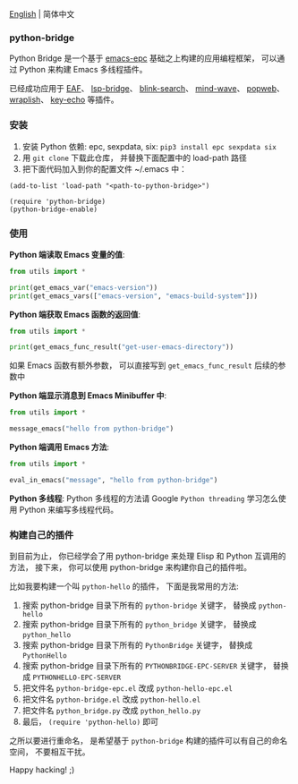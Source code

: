 [English](./README.md) | 简体中文

### python-bridge
Python Bridge 是一个基于 [emacs-epc](https://github.com/kiwanami/emacs-epc) 基础之上构建的应用编程框架， 可以通过 Python 来构建 Emacs 多线程插件。

已经成功应用于 [EAF](https://github.com/emacs-eaf/emacs-application-framework)、 [lsp-bridge](https://github.com/manateelazycat/lsp-bridge)、 [blink-search](https://github.com/manateelazycat/blink-search/)、 [mind-wave](https://github.com/manateelazycat/mind-wave/)、 [popweb](https://github.com/manateelazycat/popweb)、 [wraplish](https://github.com/manateelazycat/wraplish)、 [key-echo](https://github.com/manateelazycat/key-echo) 等插件。

### 安装
1. 安装 Python 依赖: epc, sexpdata, six: `pip3 install epc sexpdata six`
2. 用 `git clone` 下载此仓库， 并替换下面配置中的 load-path 路径
3. 把下面代码加入到你的配置文件 ~/.emacs 中：

```elisp
(add-to-list 'load-path "<path-to-python-bridge>")

(require 'python-bridge)
(python-bridge-enable)
```

### 使用
**Python 端读取 Emacs 变量的值**:

```python
from utils import *

print(get_emacs_var("emacs-version"))
print(get_emacs_vars(["emacs-version", "emacs-build-system"]))
```

**Python 端获取 Emacs 函数的返回值**:
```python
from utils import *

print(get_emacs_func_result("get-user-emacs-directory"))
```
如果 Emacs 函数有额外参数， 可以直接写到 `get_emacs_func_result` 后续的参数中

**Python 端显示消息到 Emacs Minibuffer 中**:
```python
from utils import *

message_emacs("hello from python-bridge")
```

**Python 端调用 Emacs 方法**:
```python
from utils import *

eval_in_emacs("message", "hello from python-bridge")
```

**Python 多线程**:
Python 多线程的方法请 Google `Python threading` 学习怎么使用 Python 来编写多线程代码。

### 构建自己的插件
到目前为止， 你已经学会了用 python-bridge 来处理 Elisp 和 Python 互调用的方法， 接下来， 你可以使用 python-bridge 来构建你自己的插件啦。

比如我要构建一个叫 `python-hello` 的插件， 下面是我常用的方法:
1. 搜索 python-bridge 目录下所有的 `python-bridge` 关键字， 替换成 `python-hello`
2. 搜索 python-bridge 目录下所有的 `python_bridge` 关键字， 替换成 `python_hello`
3. 搜索 python-bridge 目录下所有的 `PythonBridge` 关键字， 替换成 `PythonHello`
4. 搜索 python-bridge 目录下所有的 `PYTHONBRIDGE-EPC-SERVER` 关键字， 替换成 `PYTHONHELLO-EPC-SERVER`
5. 把文件名 `python-bridge-epc.el` 改成 `python-hello-epc.el`
6. 把文件名 `python-bridge.el` 改成 `python-hello.el`
7. 把文件名 `python_bridge.py` 改成 `python_hello.py`
8. 最后， `(require 'python-hello)` 即可

之所以要进行重命名， 是希望基于 `python-bridge` 构建的插件可以有自己的命名空间， 不要相互干扰。

Happy hacking! ;)
